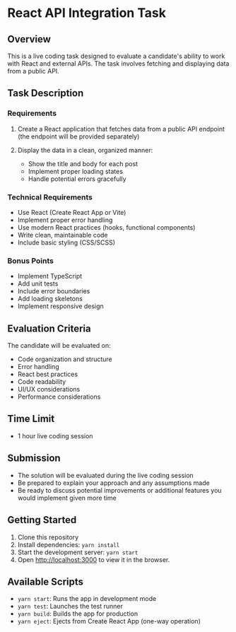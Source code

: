 # React API Integration Task

## Overview
This is a live coding task designed to evaluate a candidate's ability to work with React and external APIs. The task involves fetching and displaying data from a public API.

## Task Description

### Requirements
1. Create a React application that fetches data from a public API endpoint (the endpoint will be provided separately)

2. Display the data in a clean, organized manner:
   - Show the title and body for each post
   - Implement proper loading states
   - Handle potential errors gracefully

### Technical Requirements
- Use React (Create React App or Vite)
- Implement proper error handling
- Use modern React practices (hooks, functional components)
- Write clean, maintainable code
- Include basic styling (CSS/SCSS)

### Bonus Points
- Implement TypeScript
- Add unit tests
- Include error boundaries
- Add loading skeletons
- Implement responsive design

## Evaluation Criteria
The candidate will be evaluated on:
- Code organization and structure
- Error handling
- React best practices
- Code readability
- UI/UX considerations
- Performance considerations

## Time Limit
- 1 hour live coding session

## Submission
- The solution will be evaluated during the live coding session
- Be prepared to explain your approach and any assumptions made
- Be ready to discuss potential improvements or additional features you would implement given more time

## Getting Started
1. Clone this repository
2. Install dependencies: `yarn install`
3. Start the development server: `yarn start`
4. Open [http://localhost:3000](http://localhost:3000) to view it in the browser.

## Available Scripts
- `yarn start`: Runs the app in development mode
- `yarn test`: Launches the test runner
- `yarn build`: Builds the app for production
- `yarn eject`: Ejects from Create React App (one-way operation)
